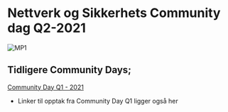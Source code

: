 # Nettverk og Sikkerhets Community dag Q2-2021

![MP1](/cnsdq221/xfiles/agenda21q2.jpg "MP1")

## Tidligere Community Days;

[Community Day Q1 - 2021](https://github.com/ateanorge/cnsdq121)  
* Linker til opptak fra Community Day Q1 ligger også her